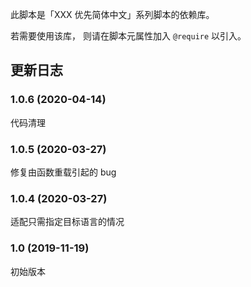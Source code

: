 此脚本是「XXX 优先简体中文」系列脚本的依赖库。

若需要使用该库， 则请在脚本元属性加入 `@require` 以引入。

## 更新日志

### 1.0.6 (2020-04-14)

代码清理

### 1.0.5 (2020-03-27)

修复由函数重载引起的 bug

### 1.0.4 (2020-03-27)

适配只需指定目标语言的情况

### 1.0 (2019-11-19)

初始版本